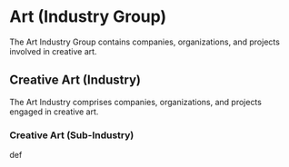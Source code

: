 # Art (Industry Group)

The Art Industry Group contains companies, organizations, and projects involved in creative art.



## Creative Art (Industry)

The Art Industry comprises companies, organizations, and projects engaged in creative art.

### Creative Art (Sub-Industry)

def
